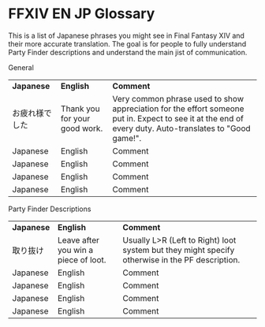 # FFXIV EN JP Glossary

<!-- 
    <tr>
        <td>Japanese</td>
        <td>English</td>
        <td>Comment</td>
    </tr>
-->
This is a list of Japanese phrases you might see in Final Fantasy XIV and their more accurate translation.
The goal is for people to fully understand Party Finder descriptions and understand the main jist of communication.





General
<table>
    <tr>
        <td>
            <b>Japanese</b>
        </td>
        <td>
            <b>English</b>
        </td>
        <td>
            <b>Comment</b>
        </td>
    </tr>
    <tr>
        <td>お疲れ様でした</td>
        <td>Thank you for your good work.</td>
        <td>Very common phrase used to show appreciation for the effort someone put in. Expect to see it at the end of every duty. Auto-translates to "Good game!".</td>
    </tr>
    <tr>
        <td>Japanese</td>
        <td>English</td>
        <td>Comment</td>
    </tr>
    <tr>
        <td>Japanese</td>
        <td>English</td>
        <td>Comment</td>
    </tr>
    <tr>
        <td>Japanese</td>
        <td>English</td>
        <td>Comment</td>
    </tr>
    <tr>
        <td>Japanese</td>
        <td>English</td>
        <td>Comment</td>
    </tr>
  
</table>
Party Finder Descriptions
<table>
    <tr>
        <td>
            <b>Japanese</b>
        </td>
        <td>
            <b>English</b>
        </td>
        <td>
            <b>Comment</b>
        </td>
    </tr>
    <tr>
        <td>取り抜け</td>
        <td>Leave after you win a piece of loot.</td>
        <td> Usually L>R (Left to Right) loot system but they might specify otherwise in the PF description.</td>
    </tr>
    <tr>
        <td>Japanese</td>
        <td>English</td>
        <td>Comment</td>
    </tr>
    <tr>
        <td>Japanese</td>
        <td>English</td>
        <td>Comment</td>
    </tr>
    <tr>
        <td>Japanese</td>
        <td>English</td>
        <td>Comment</td>
    </tr>
    <tr>
        <td>Japanese</td>
        <td>English</td>
        <td>Comment</td>
    </tr>
  
</table>
